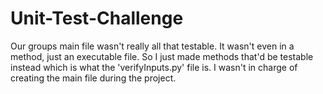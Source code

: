 # Unit-Test-Challenge

Our groups main file wasn't really all that testable. It wasn't even in a method, just an executable file. So I just made methods that'd be testable instead which is what the 'verifyInputs.py' file is. I wasn't in charge of creating the main file during the project.
